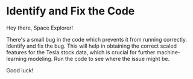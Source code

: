 # Identify and Fix the Code

Hey there, Space Explorer!

There's a small bug in the code which prevents it from running correctly. Identify and fix the bug. This will help in obtaining the correct scaled features for the Tesla stock data, which is crucial for further machine-learning modeling. Run the code to see where the issue might be.

Good luck!